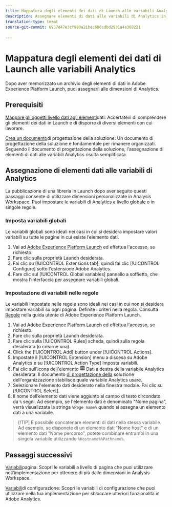 ```yaml
---
title: Mappatura degli elementi dei dati di Launch alle variabili Analytics
description: Assegnare elementi di dati alle variabili di Analytics in modo da poterli utilizzare come dimensioni in Analysis Workspace.
translation-type: tm+mt
source-git-commit: 6937d47e3cf980a21bec680cdbd2931a4a368221

---
```



# Mappatura degli elementi dei dati di Launch alle variabili Analytics

Dopo aver memorizzato un archivio degli elementi di dati in Adobe Experience Platform Launch, puoi assegnarli alle dimensioni di Analytics.

## Prerequisiti

[Mappare gli oggetti livello dati agli elementi](layer-to-elements.md)dati: Accertatevi di comprendere gli elementi dei dati in Launch e di disporre di diversi elementi con cui lavorare.

[Crea un documento](../prepare/solution-design.md)di progettazione della soluzione: Un documento di progettazione della soluzione è fondamentale per rimanere organizzati. Seguendo il documento di progettazione della soluzione, l&#39;assegnazione di elementi di dati alle variabili Analytics risulta semplificata.

## Assegnazione di elementi dati alle variabili di Analytics

La pubblicazione di una libreria in Launch dopo aver seguito questi passaggi consente di utilizzare dimensioni personalizzate in Analysis Workspace. Puoi impostare le variabili di Analytics a livello globale o in singole regole.

### Imposta variabili globali

Le variabili globali sono ideali nei casi in cui si desidera impostare valori variabili su tutte le pagine in cui esiste l’elemento dati.

1. Vai ad [Adobe Experience Platform Launch](https://launch.adobe.com) ed effettua l&#39;accesso, se richiesto.
1. Fare clic sulla proprietà Launch desiderata.
1. Fai clic su [!UICONTROL Extensions tab], quindi fai clic [!UICONTROL Configure] sotto l&#39;estensione Adobe Analytics.
1. Fare clic sul [!UICONTROL Global variables] pannello a soffietto, che mostra l&#39;interfaccia per assegnare variabili globali.

### Impostazione di variabili nelle regole

Le variabili impostate nelle regole sono ideali nei casi in cui non si desidera impostare variabili su ogni pagina. Definite i criteri nella regola. Consulta [Regole](https://docs.adobe.com/content/help/en/launch/using/reference/manage-resources/rules.html) nella guida utente di Adobe Experience Platform Launch.

1. Vai ad [Adobe Experience Platform Launch](https://launch.adobe.com) ed effettua l&#39;accesso, se richiesto.
1. Fare clic sulla proprietà Launch desiderata.
1. Fare clic sulla [!UICONTROL Rules] scheda, quindi sulla regola desiderata (o crearne una).
1. Click the [!UICONTROL Add] button under [!UICONTROL Actions].
1. Impostate il [!UICONTROL Extension] menu a discesa su Adobe Analytics e su [!UICONTROL Action Type] Imposta variabili.
1. Fai clic sull&#39;icona dell&#39;elemento ![](assets/data-element.png) Dati a destra della variabile Analytics desiderata. Il documento [di progettazione della](../prepare/solution-design.md) soluzione dell&#39;organizzazione stabilisce quale variabile Analytics usare.
1. Selezionare l&#39;elemento dati desiderato nella finestra modale. Fai clic su [!UICONTROL Select].
1. Il nome dell’elemento dati viene aggiunto al campo di testo circondato da `%` segni. Ad esempio, se l&#39;elemento dati è denominato &quot;Nome pagina&quot;, verrà visualizzata la stringa `%Page name%` quando si assegna un elemento dati a una variabile.

> [!TIP] È possibile concatenare elementi di dati nella stessa variabile. Ad esempio, se disponete di un elemento dati &quot;Nome host&quot; e di un elemento dati &quot;Nome percorso&quot;, potete combinare entrambi in una singola variabile utilizzando `%Hostname%%Pathname%`.

## Passaggi successivi

[Variabili](../vars/page-vars/page-variables.md)pagina: Scopri le variabili a livello di pagina che puoi utilizzare nell’implementazione per ottenere di più dalle dimensioni in Analysis Workspace.

[Variabili](../vars/config-vars/configuration-variables.md)di configurazione: Scopri le variabili di configurazione che puoi utilizzare nella tua implementazione per sbloccare ulteriori funzionalità in Adobe Analytics.
